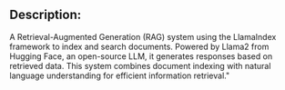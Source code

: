 ## Description:
A Retrieval-Augmented Generation (RAG) system using the LlamaIndex framework to index and search documents. Powered by Llama2 from Hugging Face, an open-source LLM, it generates responses based on retrieved data. This system combines document indexing with natural language understanding for efficient information retrieval."
